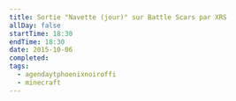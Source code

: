 ```yaml
---
title: Sortie "Navette (jour)" sur Battle Scars par XRS
allDay: false
startTime: 18:30
endTime: 18:30
date: 2015-10-06
completed: 
tags:
  - agendaytphoenixnoiroffi
  - minecraft
---
```

